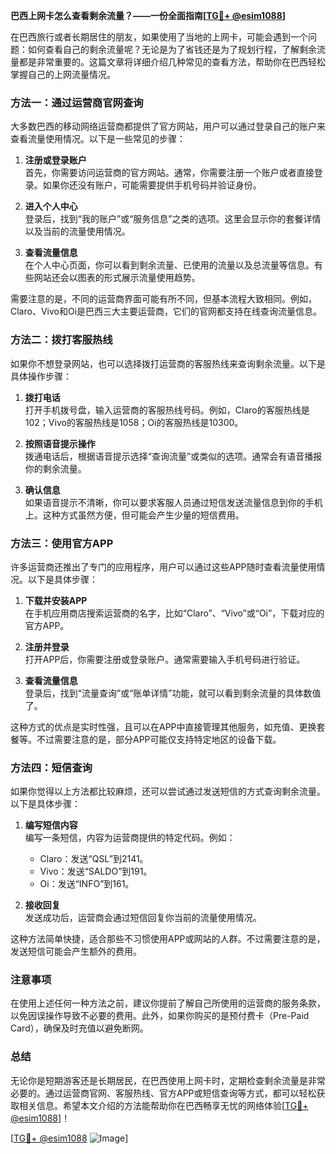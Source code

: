 **巴西上网卡怎么查看剩余流量？——一份全面指南[[TG💪+ @esim1088](https://t.me/s/esim1088)]**

在巴西旅行或者长期居住的朋友，如果使用了当地的上网卡，可能会遇到一个问题：如何查看自己的剩余流量呢？无论是为了省钱还是为了规划行程，了解剩余流量都是非常重要的。这篇文章将详细介绍几种常见的查看方法，帮助你在巴西轻松掌握自己的上网流量情况。

### 方法一：通过运营商官网查询

大多数巴西的移动网络运营商都提供了官方网站，用户可以通过登录自己的账户来查看流量使用情况。以下是一些常见的步骤：

1. **注册或登录账户**  
   首先，你需要访问运营商的官方网站。通常，你需要注册一个账户或者直接登录。如果你还没有账户，可能需要提供手机号码并验证身份。

2. **进入个人中心**  
   登录后，找到“我的账户”或“服务信息”之类的选项。这里会显示你的套餐详情以及当前的流量使用情况。

3. **查看流量信息**  
   在个人中心页面，你可以看到剩余流量、已使用的流量以及总流量等信息。有些网站还会以图表的形式展示流量使用趋势。

需要注意的是，不同的运营商界面可能有所不同，但基本流程大致相同。例如，Claro、Vivo和Oi是巴西三大主要运营商，它们的官网都支持在线查询流量信息。

### 方法二：拨打客服热线

如果你不想登录网站，也可以选择拨打运营商的客服热线来查询剩余流量。以下是具体操作步骤：

1. **拨打电话**  
   打开手机拨号盘，输入运营商的客服热线号码。例如，Claro的客服热线是102；Vivo的客服热线是1058；Oi的客服热线是10300。

2. **按照语音提示操作**  
   拨通电话后，根据语音提示选择“查询流量”或类似的选项。通常会有语音播报你的剩余流量。

3. **确认信息**  
   如果语音提示不清晰，你可以要求客服人员通过短信发送流量信息到你的手机上。这种方式虽然方便，但可能会产生少量的短信费用。

### 方法三：使用官方APP

许多运营商还推出了专门的应用程序，用户可以通过这些APP随时查看流量使用情况。以下是具体步骤：

1. **下载并安装APP**  
   在手机应用商店搜索运营商的名字，比如“Claro”、“Vivo”或“Oi”，下载对应的官方APP。

2. **注册并登录**  
   打开APP后，你需要注册或登录账户。通常需要输入手机号码进行验证。

3. **查看流量信息**  
   登录后，找到“流量查询”或“账单详情”功能，就可以看到剩余流量的具体数值了。

这种方式的优点是实时性强，且可以在APP中直接管理其他服务，如充值、更换套餐等。不过需要注意的是，部分APP可能仅支持特定地区的设备下载。

### 方法四：短信查询

如果你觉得以上方法都比较麻烦，还可以尝试通过发送短信的方式查询剩余流量。以下是具体步骤：

1. **编写短信内容**  
   编写一条短信，内容为运营商提供的特定代码。例如：
   - Claro：发送“QSL”到2141。
   - Vivo：发送“SALDO”到191。
   - Oi：发送“INFO”到161。

2. **接收回复**  
   发送成功后，运营商会通过短信回复你当前的流量使用情况。

这种方法简单快捷，适合那些不习惯使用APP或网站的人群。不过需要注意的是，发送短信可能会产生额外的费用。

### 注意事项

在使用上述任何一种方法之前，建议你提前了解自己所使用的运营商的服务条款，以免因误操作导致不必要的费用。此外，如果你购买的是预付费卡（Pre-Paid Card），确保及时充值以避免断网。

### 总结

无论你是短期游客还是长期居民，在巴西使用上网卡时，定期检查剩余流量是非常必要的。通过运营商官网、客服热线、官方APP或短信查询等方式，都可以轻松获取相关信息。希望本文介绍的方法能帮助你在巴西畅享无忧的网络体验[[TG💪+ @esim1088](https://t.me/s/esim1088)]！

[[TG💪+ @esim1088](https://t.me/s/esim1088) ![Image](https://i.postimg.cc/4NQfJmqS/Snipaste-2025-05-13-00-14-12.png)]
